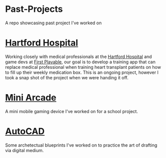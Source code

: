 # Past-Projects
A repo showcasing past project I've worked on

# [Hartford Hospital](https://github.com/SenLongYu/Past-Projects/tree/main/Hartford-Hospital)
Working closely with medical professionals at the [Hartford Hospital](https://hartfordhospital.org/) and game devs at [First Playable](http://www.1stplayable.com/), our goal is to develop a training app that can replace medical professional when training heart transplant patients on how to fill up their weekly medication box. This is an ongoing project, however I took a snap shot of the project when we were handing it off.

# [Mini Arcade](https://github.com/SenLongYu/Past-Projects/tree/main/Mini-Arcade)
A mini mobile gaming device I've worked on for a school project.

# [AutoCAD](https://github.com/SenLongYu/Past-Projects/tree/main/AutoCAD)
Some archetectual blueprints I've worked on to practice the art of drafting via digital medium.
